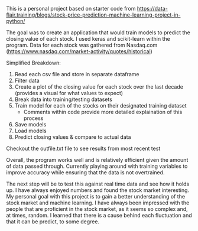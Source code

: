 This is a personal project based on starter code from https://data-flair.training/blogs/stock-price-prediction-machine-learning-project-in-python/

The goal was to create an application that would train models to predict the closing value of each stock. I used keras and scikit-learn within the program.
Data for each stock was gathered from Nasdaq.com (https://www.nasdaq.com/market-activity/quotes/historical)

Simplified Breakdown:
1) Read each csv file and store in separate dataframe
2) Filter data
3) Create a plot of the closing value for each stock over the last decade (provides a visual for what values to expect)
4) Break data into training/testing datasets
5) Train model for each of the stocks on their designated training dataset
   - Comments within code provide more detailed explaination of this process
7) Save models
8) Load models
9) Predict closing values & compare to actual data

Checkout the outfile.txt file to see results from most recent test

Overall, the program works well and is relatively efficient given the amount of data passed through. Currently playing around with training variables to improve accuracy while ensuring that the data is not overtrained.

The next step will be to test this against real time data and see how it holds up. 
I have always enjoyed numbers and found the stock market interesting. My personal goal with this project is to gain a better understanding of the stock market and machine learning. I have always been impressed with the people
that are proficient in the stock market, as it seems so complex and, at times, random. I learned that there is a cause behind each fluctuation and that it can be predict, to some degree.
